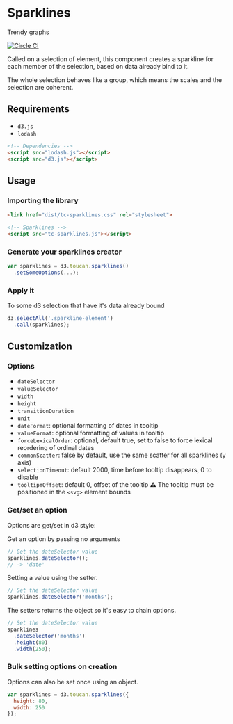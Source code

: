 # Sparklines
Trendy graphs

[![Circle CI](https://circleci.com/gh/ToucanToco/sparklines.svg?style=svg)](https://circleci.com/gh/ToucanToco/sparklines)

Called on a selection of element, this component creates a sparkline for each
member of the selection, based on data already bind to it.

The whole selection behaves like a group, which means the scales and the
selection are coherent.


## Requirements
- `d3.js`
- `lodash`
``` html
<!-- Dependencies -->
<script src="lodash.js"></script>
<script src="d3.js"></script>
```

## Usage

### Importing the library
```html
<link href="dist/tc-sparklines.css" rel="stylesheet">

<!-- Sparklines -->
<script src="tc-sparklines.js"></script>
```

### Generate your sparklines creator
```javascript
var sparklines = d3.toucan.sparklines()
  .setSomeOptions(...);
```

### Apply it
To some d3 selection that have it's data already bound
```javascript
d3.selectAll('.sparkline-element')
  .call(sparklines);
```

## Customization

### Options
- `dateSelector`
- `valueSelector`
- `width`
- `height`
- `transitionDuration`
- `unit`
- `dateFormat`: optional formatting of dates in tooltip
- `valueFormat`: optional formatting of values in tooltip
- `forceLexicalOrder`: optional, default true, set to false to force lexical
  reordering of ordinal dates
- `commonScatter`: false by default, use the same scatter for all sparklines
  (y axis)
- `selectionTimeout`: default 2000, time before tooltip disappears, 0 to disable
- `tooltipYOffset`: default 0, offset of the tooltip
  :warning: The tooltip must be positioned in the `<svg>` element bounds

### Get/set an option
Options are get/set in d3 style:

Get an option by passing no arguments
```javascript
// Get the dateSelector value
sparklines.dateSelector();
// -> 'date'
```

Setting a value using the setter.
```javascript
// Set the dateSelector value
sparklines.dateSelector('months');
```

The setters returns the object so it's easy to chain options.
```javascript
// Set the dateSelector value
sparklines
  .dateSelector('months')
  .height(80)
  .width(250);
```

### Bulk setting options on creation
Options can also be set once using an object.
```javascript
var sparklines = d3.toucan.sparklines({
  height: 80,
  width: 250
});
```
